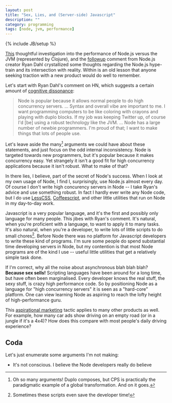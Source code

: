 ```yaml
---
layout: post
title: "Sex, Lies, and (Server-side) Javascript"
description: ""
category: programming
tags: [node, jvm, performance]
---
```

{% include JB/setup %}

[This](http://aphyr.com/posts/244-context-switches-and-serialization-in-node) thoughtful investigation into the performance of Node.js versus the JVM (represented by Clojure), and the [followup](http://news.ycombinator.com/item?id=4310723) comment from Node.js creator Ryan Dahl crystallized some thoughts regarding the Node.js hype-train and its intersection with reality. Within is an old lesson that anyone seeking traction with a new product would do well to remember.

Let's start with Ryan Dahl's comment on HN, which suggests a certain amount of [cognitive dissonance](http://en.wikipedia.org/wiki/Cognitive_dissonance):

> Node is popular because it allows normal people to do high concurrency servers. ... Syntax and overall vibe are important to me. I want programming computers to be like coloring with crayons and playing with duplo blocks. If my job was keeping Twitter up, of course I'd [be] using a robust technology like the JVM. ... Node has a large number of newbie programmers. I'm proud of that; I want to make things that lots of people use.

Let's leave aside the many[^arguments] arguments we could have about these statements, and just focus on the odd internal inconsistency. Node is targeted towards new programmers, but it's popular because it makes concurrency easy. Yet strangely it isn't a good fit for high concurrency applications because it isn't robust. What to make of that?

[^arguments]: Oh so many arguments! Duplo composes, but CPS is practically the paradigmatic example of a global transformation. And on it goes.

In there lies, I believe, part of the secret of Node's success. When I look at my own usage of Node, I find I, surprisingly, use Node.js almost every day. Of course I don't write high concurency servers in Node -- I take Ryan's advice and use something robust. In fact I hardly ever write any Node code, but I do use [LessCSS](http://lesscss.org/), [Coffeescript](http://coffeescript.org/), and other little utilities that run on Node in my day-to-day work.

Javascript is a very popular language, and it's the first and possibly only language for many people. This jibes with Ryan's comment. It's natural, when you're proficient with a language, to want to apply it to many tasks. It's also natural, when you're a developer, to write lots of little scripts to do small chores[^chores]. Before Node there was no platform for Javascript developers to write these kind of programs. I'm sure some people do spend substantial time developing servers in Node, but my contention is that most Node programs are of the kind I use -- useful little utilities that get a relatively simple task done.

[^chores]: Sometimes these scripts even save the developer time!

If I'm correct, why all the noise about asynchronous blah blah blah? **Because sex sells!** Scripting languages have been around for a long time, but have often been marginalised. Every developer knows the real stuff, the sexy stuff, is crazy high performance code. So by positioning Node as a language for "high concurrency servers" it is seen as a "hard-core" platform. One can view learning Node as aspiring to reach the lofty height of high-performance guru.

This [aspirational marketing](http://en.wikipedia.org/wiki/Aspirational_brand) tactic applies to many other products as well. For example, how many car ads show driving on an empty road (or in a jungle if it's a 4x4)? How does this compare with most people's daily driving experience?



## Coda

Let's just enumerate some arguments I'm not making:

- It's not conscious. I believe the Node developers really do believe
